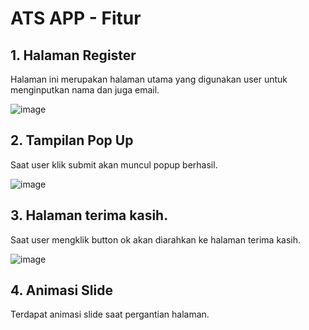 # ATS APP - Fitur 

## 1. Halaman Register

Halaman ini merupakan halaman utama yang digunakan user untuk menginputkan nama dan juga email.

![image](https://github.com/user-attachments/assets/972c43a6-cdfd-4fd1-a782-13e274bb2f12)

## 2. Tampilan Pop Up

Saat user klik submit akan muncul popup berhasil.

![image](https://github.com/user-attachments/assets/0aba544b-65dc-4f5f-adcd-b4dea5576bf4)

## 3. Halaman terima kasih.
   
Saat user mengklik button ok akan diarahkan ke halaman terima kasih.
   
![image](https://github.com/user-attachments/assets/77398f30-5301-4022-9cac-c9b37d808962)

## 4. Animasi Slide
Terdapat animasi slide saat pergantian halaman.
